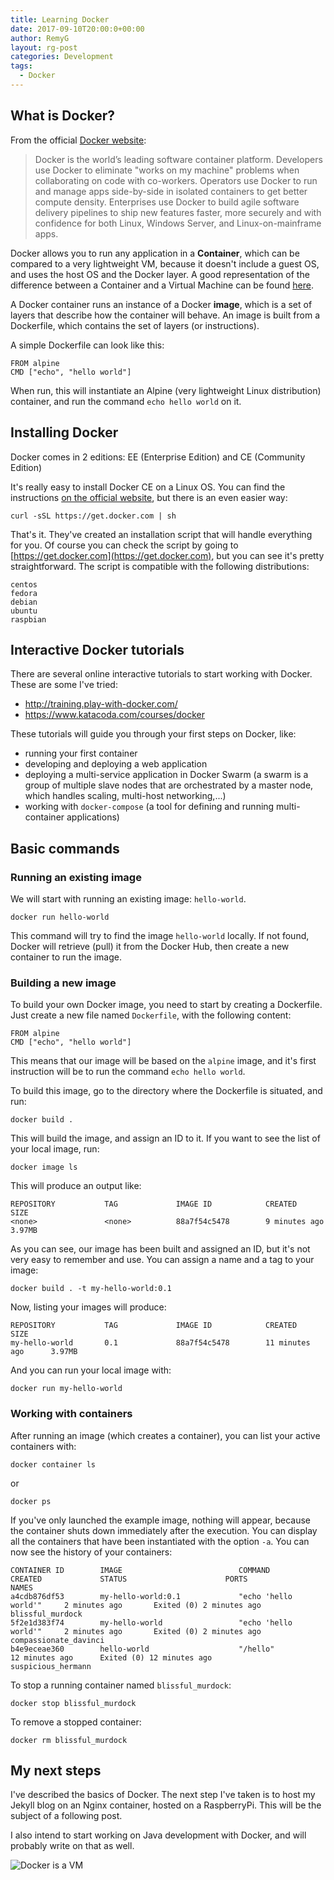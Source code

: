 ```yaml
---
title: Learning Docker
date: 2017-09-10T20:00:0+00:00
author: RemyG
layout: rg-post
categories: Development
tags:
  - Docker
---
```


## What is Docker?

From the official [Docker website](https://www.docker.com/what-docker):

> Docker is the world’s leading software container platform. Developers use Docker to eliminate "works on my machine" problems when collaborating on code with co-workers. Operators use Docker to run and manage apps side-by-side in isolated containers to get better compute density. Enterprises use Docker to build agile software delivery pipelines to ship new features faster, more securely and with confidence for both Linux, Windows Server, and Linux-on-mainframe apps.

<!--more-->

Docker allows you to run any application in a **Container**, which can be compared to a very lightweight VM, because it doesn't include a guest OS, and uses the host OS and the Docker layer. A good representation of the difference between a Container and a Virtual Machine can be found [here](https://www.docker.com/what-container#comparing).

A Docker container runs an instance of a Docker **image**, which is a set of layers that describe how the container will behave. An image is built from a Dockerfile, which contains the set of layers (or instructions).

A simple Dockerfile can look like this:
```
FROM alpine
CMD ["echo", "hello world"]
```

When run, this will instantiate an Alpine (very lightweight Linux distribution) container, and run the command ```echo hello world``` on it.

## Installing Docker

Docker comes in 2 editions: EE (Enterprise Edition) and CE (Community Edition)

It's really easy to install Docker CE on a Linux OS. You can find the instructions [on the official website](https://docs.docker.com/engine/installation/), but there is an even easier way:

    curl -sSL https://get.docker.com | sh

That's it. They've created an installation script that will handle everything for you. Of course you can check the script by going to [https://get.docker.com](https://get.docker.com), but you can see it's pretty straightforward.
The script is compatible with the following distributions:
```
centos
fedora
debian
ubuntu
raspbian
```

## Interactive Docker tutorials

There are several online interactive tutorials to start working with Docker. These are some I've tried:
* http://training.play-with-docker.com/
* https://www.katacoda.com/courses/docker

These tutorials will guide you through your first steps on Docker, like:
* running your first container
* developing and deploying a web application
* deploying a multi-service application in Docker Swarm (a swarm is a group of multiple slave nodes that are orchestrated by a master node, which handles scaling, multi-host networking,...)
* working with ```docker-compose``` (a tool for defining and running multi-container applications)

## Basic commands


### Running an existing image

We will start with running an existing image: ```hello-world```.

```
docker run hello-world
```

This command will try to find the image ```hello-world``` locally. If not found, Docker will retrieve (pull) it from the Docker Hub, then create a new container to run the image.


### Building a new image

To build your own Docker image, you need to start by creating a Dockerfile. Just create a new file named ```Dockerfile```, with the following content:
```
FROM alpine
CMD ["echo", "hello world"]
```

This means that our image will be based on the ```alpine``` image, and it's first instruction will be to run the command ```echo hello world```.

To build this image, go to the directory where the Dockerfile is situated, and run:
```
docker build .
```

This will build the image, and assign an ID to it. If you want to see the list of your local image, run:
```
docker image ls
```

This will produce an output like:
```
REPOSITORY           TAG             IMAGE ID            CREATED             SIZE
<none>               <none>          88a7f54c5478        9 minutes ago       3.97MB
```

As you can see, our image has been built and assigned an ID, but it's not very easy to remember and use. You can assign a name and a tag to your image:
```
docker build . -t my-hello-world:0.1
```

Now, listing your images will produce:
```
REPOSITORY           TAG             IMAGE ID            CREATED             SIZE
my-hello-world       0.1             88a7f54c5478        11 minutes ago      3.97MB
```

And you can run your local image with:
```
docker run my-hello-world
```

### Working with containers

After running an image (which creates a container), you can list your active containers with:
```
docker container ls
```
or
```
docker ps
```

If you've only launched the example image, nothing will appear, because the container shuts down immediately after the execution. You can display all the containers that have been instantiated with the option ```-a```. You can now see the history of your containers:
```
CONTAINER ID        IMAGE                          COMMAND                  CREATED             STATUS                      PORTS                 NAMES
a4cdb876df53        my-hello-world:0.1             "echo 'hello world'"     2 minutes ago       Exited (0) 2 minutes ago                          blissful_murdock
5f2e1d383f74        my-hello-world                 "echo 'hello world'"     2 minutes ago       Exited (0) 2 minutes ago                          compassionate_davinci
b4e9eceae360        hello-world                    "/hello"                 12 minutes ago      Exited (0) 12 minutes ago                         suspicious_hermann
```

To stop a running container named ```blissful_murdock```:
```
docker stop blissful_murdock
```
To remove a stopped container:
```
docker rm blissful_murdock
```

## My next steps

I've described the basics of Docker. The next step I've taken is to host my Jekyll blog on an Nginx container, hosted on a RaspberryPi. This will be the subject of a following post.

I also intend to start working on Java development with Docker, and will probably write on that as well.

![Docker is a VM](http://www.commitstrip.com/wp-content/uploads/2016/06/Strip-Discussion-Docker-english650final-1.jpg)
